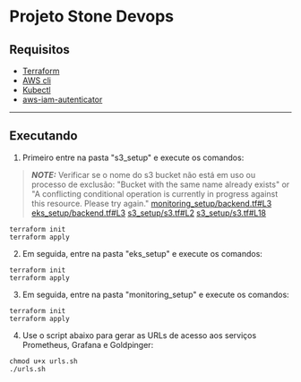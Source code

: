 # Projeto Stone Devops

## Requisitos
- [Terraform](https://learn.hashicorp.com/tutorials/terraform/install-cli)
- [AWS cli ](https://docs.aws.amazon.com/cli/latest/userguide/cli-chap-install.html)
- [Kubectl](https://kubernetes.io/docs/tasks/tools/install-kubectl/)
- [aws-iam-autenticator](https://docs.aws.amazon.com/eks/latest/userguide/install-aws-iam-authenticator.html)

---

## Executando

1. Primeiro entre na pasta "s3_setup" e execute os comandos:

> **_NOTE:_**  Verificar se o nome do s3 bucket não está em uso ou processo de exclusão:
"Bucket with the same name already exists" or "A conflicting conditional operation is currently in progress against this resource. Please try again."
> [monitoring_setup/backend.tf#L3](monitoring_setup/backend.tf#L3)
> [eks_setup/backend.tf#L3](eks_setup/backend.tf#L3)
> [s3_setup/s3.tf#L2](s3_setup/s3.tf#L2)
> [s3_setup/s3.tf#L18](s3_setup/s3.tf#L18)

```shell
terraform init
terraform apply
```

2. Em seguida, entre na pasta "eks_setup" e execute os comandos:
```shell
terraform init
terraform apply
```

3. Em seguida, entre na pasta "monitoring_setup" e execute os comandos:
```shell
terraform init
terraform apply
```

4. Use o script abaixo para gerar as URLs de acesso aos serviços Prometheus, Grafana e Goldpinger:
```shell
chmod u+x urls.sh
./urls.sh
```
